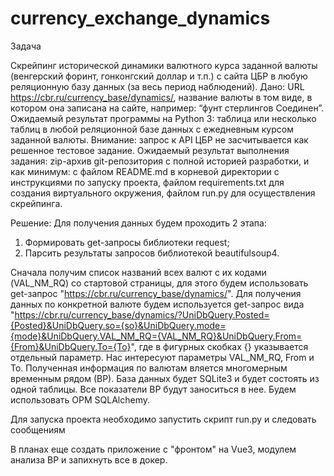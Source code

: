 # currency_exchange_dynamics

Задача

Скрейпинг исторической динамики валютного курса заданной валюты (венгерский форинт, гонконгский доллар и т.п.) с сайта ЦБР в любую реляционную базу данных (за весь период наблюдений). Дано: URL https://cbr.ru/currency_base/dynamics/, название валюты в том виде, в котором она записана на сайте, например: “фунт стерлингов Соединен”. Ожидаемый результат программы на Python 3: таблица или несколько таблиц в любой реляционной базе данных с ежедневным курсом заданной валюты. Внимание: запрос к API ЦБР не засчитывается как решенное тестовое задание. Ожидаемый результат выполнения задания: zip-архив git-репозитория с полной историей разработки, и как минимум: с файлом README.md в корневой директории с инструкциями по запуску проекта, файлом requirements.txt для создания виртуального окружения, файлом run.py для осуществления скрейпинга.

Решение: Для получения данных будем проходить 2 этапа:
  1) Формировать get-запросы библиотеки request;
  2) Парсить результаты запросов библиотекой beautifulsoup4. 
  
Сначала получим список названий всех валют с их кодами (VAL_NM_RQ) со стартовой страницы, для этого будем использовать get-запрос "https://cbr.ru/currency_base/dynamics/". Для получения данных по конкретной валюте будем используется get-запрос вида "https://cbr.ru/currency_base/dynamics/?UniDbQuery.Posted={Posted}&UniDbQuery.so={so}&UniDbQuery.mode={mode}&UniDbQuery.VAL_NM_RQ={VAL_NM_RQ}&UniDbQuery.From={From}&UniDbQuery.To={To}", где в фигурных скобках {} указывается отдельный параметр. Нас интересуют параметры VAL_NM_RQ, From и To.
Полученная информация по валютам вляется многомерным временным рядом (ВР). База данных будет SQLite3 и будет состоять из одной таблицы. Все показатели ВР будут заноситься в нее. Будем использовать ОРМ SQLAlchemy.

Для запуска проекта необходимо запустить скрипт run.py и следовать сообщениям

В планах еще создать приложение с "фронтом" на Vue3, модулем анализа ВР и запихнуть все в докер.
